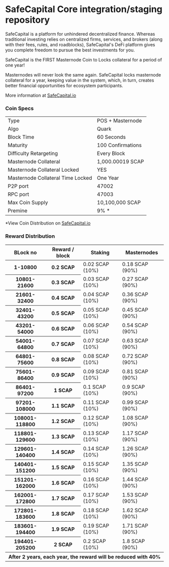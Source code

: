 SafeCapital Core integration/staging repository
=====================================

SafeCapital is a platform for unhindered decentralized finance. Whereas traditional investing relies on centralized firms, services, and brokers (along with their fees, rules, and roadblocks), SafeCapital's DeFi platform gives you complete freedom to pursue the best investments for you. 

SafeCapital is the FIRST Masternode Coin to Locks collateral for a period of one year!

Masternodes will never look the same again.
SafeCapital locks masternode collateral for a year, keeping value in the system, which, in turn, creates better financial opportunities for ecosystem participants. 

More information at [SafeCapital.io](https://www.SafeCapital.io)

### Coin Specs

<table>
<tr><td>Type</td><td>POS + Masternode</td></tr>
<tr><td>Algo</td><td>Quark</td></tr>
<tr><td>Block Time</td><td>60 Seconds</td></tr>
<tr><td>Maturity</td><td>100 Confirmations</td></tr>
<tr><td>Difficulty Retargeting</td><td>Every Block</td></tr>
<tr><td>Masternode Collateral</td><td>1,000.00019 SCAP</td></tr>
<tr><td>Masternode Collateral Locked</td><td>YES</td></tr>
<tr><td>Masternode Collateral Time Locked</td><td>One Year</td></tr>
<tr><td>P2P port</td><td>47002</td></tr>
<tr><td>RPC port</td><td>47003</td></tr>
<tr><td>Max Coin Supply</td><td>10,100,000 SCAP</td></tr>
<tr><td>Premine</td><td>9% *</td></tr>
</table>

*View Coin Distribution on [SafeCapital.io](https://www.safecapital.io/#token-distribution)

### Reward Distribution


<table>
<thead>
<tr>
<th scope="col">BLock no</th>
<th scope="col">Reward / block</th>
<th scope="col">Staking</th>
<th scope="col">Masternodes</th> 
</tr>
</thead>
<tbody>
<tr>
<th scope="row">1-10800</th>
<th scope="row">0.2 SCAP</th>
<td>0.02 SCAP (10%)</td>
<td>0.18 SCAP (90%)</td> 
</tr>
<tr>
<th scope="row">10801-21600</th>
<th scope="row">0.3 SCAP</th>
<td>0.03 SCAP (10%)</td>
<td>0.27 SCAP (90%)</td>
</tr>
<tr>
<th scope="row">21601-32400</th>
<th scope="row">0.4 SCAP</th>
<td>0.04 SCAP (10%)</td>
<td>0.36 SCAP (90%)</td>
</tr>
<tr>
<th scope="row">32401-43200</th>
<th scope="row">0.5 SCAP</th>
<td>0.05 SCAP (10%)</td>
<td>0.45 SCAP (90%)</td>
</tr>
<tr>
<th scope="row">43201-54000</th>
<th scope="row">0.6 SCAP</th>
<td>0.06 SCAP (10%)</td>
<td>0.54 SCAP (90%)</td>
</tr>
<tr>
<th scope="row">54001-64800</th>
<th scope="row">0.7 SCAP</th>
<td>0.07 SCAP (10%)</td>
<td>0.63 SCAP (90%)</td>
</tr>
<tr>
<th scope="row">64801-75600</th>
<th scope="row">0.8 SCAP</th>
<td>0.08 SCAP (10%)</td>
<td>0.72 SCAP (90%)</td>
</tr>
<tr>
<th scope="row">75601-86400</th>
<th scope="row">0.9 SCAP</th>
<td>0.09 SCAP (10%)</td>
<td>0.81 SCAP (90%)</td>
</tr>
<tr>
<th scope="row">86401-97200</th>
<th scope="row">1 SCAP</th>
<td>0.1 SCAP (10%)</td>
<td>0.9 SCAP (90%)</td>
</tr>
<tr>
<th scope="row">97201-108000</th>
<th scope="row">1.1 SCAP</th>
<td>0.11 SCAP (10%)</td>
<td>0.99 SCAP (90%)</td>
</tr>
<tr>
<th scope="row">108001-118800</th>
<th scope="row">1.2 SCAP</th>
<td>0.12 SCAP (10%)</td>
<td>1.08 SCAP (90%)</td>
</tr>
<tr>
<th scope="row">118801-129600</th>
<th scope="row">1.3 SCAP</th>
<td>0.13 SCAP (10%)</td>
<td>1.17 SCAP (90%)</td>
</tr>
<tr>
<th scope="row">129601-140400</th>
<th scope="row">1.4 SCAP</th>
<td>0.14 SCAP (10%)</td>
<td>1.26 SCAP (90%)</td>
</tr>
<tr>
<th scope="row">140401-151200</th>
<th scope="row">1.5 SCAP</th>
<td>0.15 SCAP (10%)</td>
<td>1.35 SCAP (90%)</td>
</tr>
<tr>
<th scope="row">151201-162000</th>
<th scope="row">1.6 SCAP</th>
<td>0.16 SCAP (10%)</td>
<td>1.44 SCAP (90%)</td>
</tr>
<tr>
<th scope="row">162001-172800</th>
<th scope="row">1.7 SCAP</th>
<td>0.17 SCAP (10%)</td>
<td>1.53 SCAP (90%)</td>
</tr>
<tr>
<th scope="row">172801-183600</th>
<th scope="row">1.8 SCAP</th>
<td>0.18 SCAP (10%)</td>
<td>1.62 SCAP (90%)</td>
</tr>
<tr>
<th scope="row">183601-194400</th>
<th scope="row">1.9 SCAP</th>
<td>0.19 SCAP (10%)</td>
<td>1.71 SCAP (90%)</td>
</tr>
<tr>
<th scope="row">194401-205200</th>
<th scope="row">2 SCAP</th>
<td>0.2 SCAP (10%)</td>
<td>1.8 SCAP (90%)</td>
</tr>
<tr>						
<th scope="row" colspan=4>After 2 years, each year, the reward will be reduced with 40%</th>
</tr>
</tbody>
</table>
